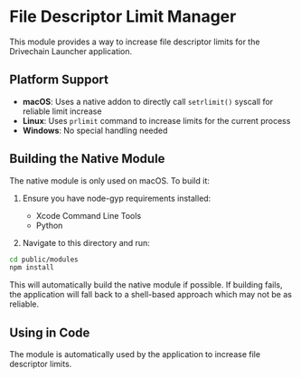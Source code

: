 # File Descriptor Limit Manager

This module provides a way to increase file descriptor limits for the Drivechain Launcher application.

## Platform Support

- **macOS**: Uses a native addon to directly call `setrlimit()` syscall for reliable limit increase
- **Linux**: Uses `prlimit` command to increase limits for the current process
- **Windows**: No special handling needed

## Building the Native Module

The native module is only used on macOS. To build it:

1. Ensure you have node-gyp requirements installed:
   - Xcode Command Line Tools
   - Python

2. Navigate to this directory and run:

```bash
cd public/modules
npm install
```

This will automatically build the native module if possible. If building fails, the application will 
fall back to a shell-based approach which may not be as reliable.

## Using in Code

The module is automatically used by the application to increase file descriptor limits. 